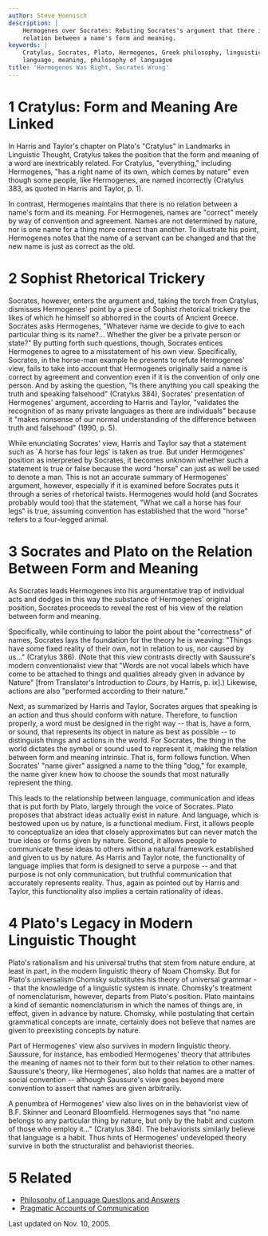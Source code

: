 ```yaml
---
author: Steve Hoenisch
description: |
    Hermogenes over Socrates: Rebuting Socrates's argument that there is a
    relation between a name's form and meaning.
keywords: |
    Cratylus, Socrates, Plato, Hermogenes, Greek philosophy, linguistics,
    language, meaning, philosophy of languague
title: 'Hermogenes Was Right, Socrates Wrong'
---
```








1 Cratylus: Form and Meaning Are Linked
===========================================



In Harris and Taylor's chapter on Plato's "Cratylus" in Landmarks in
Linguistic Thought, Cratylus takes the position that the form and
meaning of a word are inextricably related. For Cratylus, "everything,"
including Hermogenes, "has a right name of its own, which comes by
nature" even though some people, like Hermogenes, are named incorrectly
(Cratylus 383, as quoted in Harris and Taylor, p. 1).





In contrast, Hermogenes maintains that there is no relation between a
name's form and its meaning. For Hermogenes, names are "correct" merely
by way of convention and agreement. Names are not determined by nature,
nor is one name for a thing more correct than another. To illustrate his
point, Hermogenes notes that the name of a servant can be changed and
that the new name is just as correct as the old.






2 Sophist Rhetorical Trickery
=================================



Socrates, however, enters the argument and, taking the torch from
Cratylus, dismisses Hermogenes' point by a piece of Sophist rhetorical
trickery the likes of which he himself so abhorred in the courts of
Ancient Greece. Socrates asks Hermogenes, "Whatever name we decide to
give to each particular thing is its name?... Whether the giver be a
private person or state?" By putting forth such questions, though,
Socrates entices Hermogenes to agree to a misstatement of his own view.
Specifically, Socrates, in the horse-man example he presents to refute
Hermogenes' view, fails to take into account that Hermogenes originally
said a name is correct by agreement and convention even if it is the
convention of only one person. And by asking the question, "Is there
anything you call speaking the truth and speaking falsehood" (Cratylus
384), Socrates' presentation of Hermogenes' argument, according to
Harris and Taylor, "validates the recognition of as many private
languages as there are individuals" because it "makes nonsense of our
normal understanding of the difference between truth and falsehood"
(1990, p. 5).





While enunciating Socrates' view, Harris and Taylor say that a statement
such as \`A horse has four legs' is taken as true. But under Hermogenes'
position as interpreted by Socrates, it becomes unknown whether such a
statement is true or false because the word "horse" can just as well be
used to denote a man. This is not an accurate summary of Hermogenes'
argument, however, especially if it is examined before Socrates puts it
through a series of rhetorical twists. Hermogenes would hold (and
Socrates probably would too) that the statement, "What we call a horse
has four legs" is true, assuming convention has established that the
word "horse" refers to a four-legged animal.



3 Socrates and Plato on the Relation Between Form and Meaning
=================================================================



As Socrates leads Hermogenes into his argumentative trap of individual
acts and dodges in this way the substance of Hermogenes' original
position, Socrates proceeds to reveal the rest of his view of the
relation between form and meaning.





Specifically, while continuing to labor the point about the
"correctness" of names, Socrates lays the foundation for the theory he
is weaving: "Things have some fixed reality of their own, not in
relation to us, nor caused by us..." (Cratylus 386). (Note that this
view contrasts directly with Saussure's modern conventionalist view that
"Words are not vocal labels which have come to be attached to things and
qualities already given in advance by Nature" \[from Translator's
Introduction to *Cours*, by Harris, p. ix\].) Likewise, actions are also
"performed according to their nature."





Next, as summarized by Harris and Taylor, Socrates argues that speaking
is an action and thus should conform with nature. Therefore, to function
properly, a word must be designed in the right way -- that is, have a
form, or sound, that represents its object in nature as best as possible
-- to distinguish things and actions in the world. For Socrates, the
thing in the world dictates the symbol or sound used to represent it,
making the relation between form and meaning intrinsic. That is, form
follows function. When Socrates' "name giver" assigned a name to the
thing "dog," for example, the name giver knew how to choose the sounds
that most naturally represent the thing.





This leads to the relationship between language, communication and ideas
that is put forth by Plato, largely through the voice of Socrates. Plato
proposes that abstract ideas actually exist in nature. And language,
which is bestowed upon us by nature, is a functional medium. First, it
allows people to conceptualize an idea that closely approximates but can
never match the true ideas or forms given by nature. Second, it allows
people to communicate these ideas to others within a natural framework
established and given to us by nature. As Harris and Taylor note, the
functionality of language implies that form is designed to serve a
purpose -- and that purpose is not only communication, but truthful
communication that accurately represents reality. Thus, again as pointed
out by Harris and Taylor, this functionality also implies a certain
rationality of ideas.







4 Plato's Legacy in Modern Linguistic Thought
=================================================



Plato's rationalism and his universal truths that stem from nature
endure, at least in part, in the modern linguistic theory of Noam
Chomsky. But for Plato's universalism Chomsky substitutes his theory of
universal grammar -- that the knowledge of a linguistic system is
innate. Chomsky's treatment of nomenclaturism, however, departs from
Plato's position. Plato maintains a kind of semantic nomenclaturism in
which the names of things are, in effect, given in advance by nature.
Chomsky, while postulating that certain grammatical concepts are innate,
certainly does not believe that names are given to preexisting concepts
by nature.





Part of Hermogenes' view also survives in modern linguistic theory.
Saussure, for instance, has embodied Hermogenes' theory that attributes
the meaning of names not to their form but to their relation to other
names. Saussure's theory, like Hermogenes', also holds that names are a
matter of social convention -- although Saussure's view goes beyond mere
convention to assert that names are given arbitrarily.





A penumbra of Hermogenes' view also lives on in the behaviorist view of
B.F. Skinner and Leonard Bloomfield. Hermogenes says that "no name
belongs to any particular thing by nature, but only by the habit and
custom of those who employ it..." (Cratylus 384). The behaviorists
similarly believe that language is a habit. Thus hints of Hermogenes'
undeveloped theory survive in both the structuralist and behaviorist
theories.




5 Related
=============



* [Philosophy of Language Questions and
Answers](philosophy-of-language-answers.html)
* [Pragmatic Accounts of Communication](pragmatics-answers.html)




Last updated on Nov. 10, 2005. 

